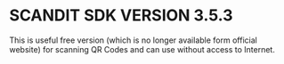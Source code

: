 # SCANDIT SDK VERSION 3.5.3
This is useful free version (which is no longer available form official website) for scanning QR Codes and can use without access to Internet.

